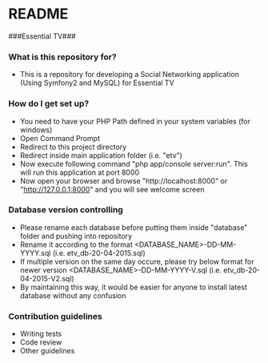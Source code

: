 # README #


###Essential TV###

### What is this repository for? ###

* This is a repository for developing a Social Networking application (Using Symfony2 and MySQL) for Essential TV

### How do I get set up? ###

* You need to have your PHP Path defined in your system variables (for windows)
* Open Command Prompt
* Redirect to this project directory
* Redirect inside main application folder (i.e. "etv")
* Now execute following command "php app/console server:run". This will run this application at port 8000
* Now open your browser and browse "http://localhost:8000" or "http://127.0.0.1:8000" and you will see welcome screen


### Database version controlling ###

* Please rename each database before putting them inside "database" folder and pushing into repository
* Rename it according to the format <DATABASE_NAME>-DD-MM-YYYY.sql (i.e. etv_db-20-04-2015.sql)
* If multiple version on the same day occure, please try below format for newer version <DATABASE_NAME>-DD-MM-YYYY-V<number>.sql (i.e. etv_db-20-04-2015-V2.sql)
* By maintaining this way, it would be easier for anyone to install latest database without any confusion


### Contribution guidelines ###

* Writing tests
* Code review
* Other guidelines